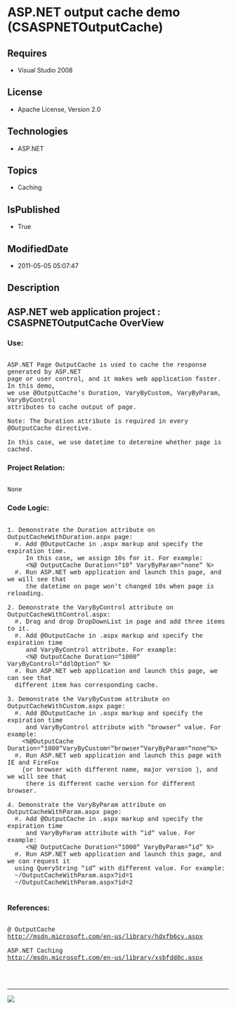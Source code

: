# ASP.NET output cache demo (CSASPNETOutputCache)
## Requires
* Visual Studio 2008
## License
* Apache License, Version 2.0
## Technologies
* ASP.NET
## Topics
* Caching
## IsPublished
* True
## ModifiedDate
* 2011-05-05 05:07:47
## Description

<p style="font-family:Courier New"></p>
<h2>ASP.NET web application project : CSASPNETOutputCache OverView</h2>
<p style="font-family:Courier New"></p>
<h3>Use:</h3>
<p style="font-family:Courier New"><br>
ASP.NET Page OutputCache is used to cache the response generated by ASP.NET<br>
page or user control, and it makes web application faster. In this demo, <br>
we use @OutputCache's Duration, VaryByCustom, VaryByParam, VaryByControl <br>
attributes to cache output of page.<br>
<br>
Note: The Duration attribute is required in every @OutputCache directive.<br>
<br>
In this case, we use datetime to determine whether page is cached.<br>
</p>
<h3>Project Relation:</h3>
<p style="font-family:Courier New"><br>
None<br>
</p>
<h3>Code Logic:</h3>
<p style="font-family:Courier New"><br>
1. Demonstrate the Duration attribute on OutputCacheWithDuration.aspx page:<br>
&nbsp; #. Add @OutputCache in .aspx markup and specify the expiration time.<br>
&nbsp; &nbsp; &nbsp;In this case, we assign 10s for it. For example:<br>
&nbsp; &nbsp; &nbsp;&lt;%@ OutputCache Duration=&quot;10&quot; VaryByParam=&quot;none&quot; %&gt;<br>
&nbsp; #. Run ASP.NET web application and launch this page, and we will see that <br>
&nbsp; &nbsp; &nbsp;the datetime on page won't changed 10s when page is reloading.<br>
<br>
2. Demonstrate the VaryByControl attribute on OutputCacheWithControl.aspx:<br>
&nbsp; #. Drag and drop DropDownList in page and add three items to it.<br>
&nbsp; #. Add @OutputCache in .aspx markup and specify the expiration time<br>
&nbsp; &nbsp; &nbsp;and VaryByControl attribute. For example:<br>
&nbsp; &nbsp; &nbsp;&lt;%@ OutputCache Duration=&quot;1000&quot; VaryByControl=&quot;ddlOption&quot; %&gt;<br>
&nbsp; #. Run ASP.NET web application and launch this page, we can see that <br>
&nbsp; different item has corresponding cache.<br>
&nbsp; &nbsp; &nbsp;<br>
3. Demonstrate the VaryByCustom attribute on OutputCacheWithCustom.aspx page:<br>
&nbsp; #. Add @OutputCache in .aspx markup and specify the expiration time<br>
&nbsp; &nbsp; &nbsp;and VaryByControl attribute with &quot;browser&quot; value. For example:<br>
&nbsp; &nbsp; &lt;%@OutputCache Duration=&quot;1000&quot;VaryByCustom=&quot;browser&quot;VaryByParam=&quot;none&quot;%&gt;<br>
&nbsp; #. Run ASP.NET web application and launch this page with IE and FireFox <br>
&nbsp; &nbsp; (or browser with different name, major version ), and we will see that
<br>
&nbsp; &nbsp; &nbsp;there is different cache version for different browser.<br>
&nbsp; &nbsp; &nbsp;<br>
4. Demonstrate the VaryByParam attribute on OutputCacheWithParam.aspx page:<br>
&nbsp; #. Add @OutputCache in .aspx markup and specify the expiration time<br>
&nbsp; &nbsp; &nbsp;and VaryByParam attribute with &quot;id&quot; value. For example:<br>
&nbsp; &nbsp; &nbsp;&lt;%@ OutputCache Duration=&quot;1000&quot; VaryByParam=&quot;id&quot; %&gt;<br>
&nbsp; #. Run ASP.NET web application and launch this page, and we can request it
<br>
&nbsp; using QueryString &quot;id&quot; with different value. For example:<br>
&nbsp; ~/OutputCacheWithParam.aspx?id=1<br>
&nbsp; ~/OutputCacheWithParam.aspx?id=2<br>
<br>
</p>
<h3>References:</h3>
<p style="font-family:Courier New"><br>
@ OutputCache<br>
<a target="_blank" href="http://msdn.microsoft.com/en-us/library/hdxfb6cy.aspx">http://msdn.microsoft.com/en-us/library/hdxfb6cy.aspx</a><br>
<br>
ASP.NET Caching<br>
<a target="_blank" href="http://msdn.microsoft.com/en-us/library/xsbfdd8c.aspx">http://msdn.microsoft.com/en-us/library/xsbfdd8c.aspx</a><br>
<br>
<br>
<br>
</p>
<hr>
<div><a href="http://go.microsoft.com/?linkid=9759640" style="margin-top:3px"><img src="http://bit.ly/onecodelogo">
</a></div>
